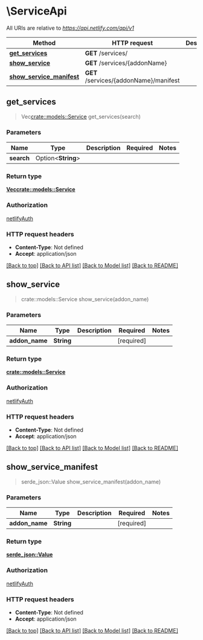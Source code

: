 # \ServiceApi

All URIs are relative to *https://api.netlify.com/api/v1*

Method | HTTP request | Description
------------- | ------------- | -------------
[**get_services**](ServiceApi.md#get_services) | **GET** /services/ | 
[**show_service**](ServiceApi.md#show_service) | **GET** /services/{addonName} | 
[**show_service_manifest**](ServiceApi.md#show_service_manifest) | **GET** /services/{addonName}/manifest | 



## get_services

> Vec<crate::models::Service> get_services(search)


### Parameters


Name | Type | Description  | Required | Notes
------------- | ------------- | ------------- | ------------- | -------------
**search** | Option<**String**> |  |  |

### Return type

[**Vec<crate::models::Service>**](service.md)

### Authorization

[netlifyAuth](../README.md#netlifyAuth)

### HTTP request headers

- **Content-Type**: Not defined
- **Accept**: application/json

[[Back to top]](#) [[Back to API list]](../README.md#documentation-for-api-endpoints) [[Back to Model list]](../README.md#documentation-for-models) [[Back to README]](../README.md)


## show_service

> crate::models::Service show_service(addon_name)


### Parameters


Name | Type | Description  | Required | Notes
------------- | ------------- | ------------- | ------------- | -------------
**addon_name** | **String** |  | [required] |

### Return type

[**crate::models::Service**](service.md)

### Authorization

[netlifyAuth](../README.md#netlifyAuth)

### HTTP request headers

- **Content-Type**: Not defined
- **Accept**: application/json

[[Back to top]](#) [[Back to API list]](../README.md#documentation-for-api-endpoints) [[Back to Model list]](../README.md#documentation-for-models) [[Back to README]](../README.md)


## show_service_manifest

> serde_json::Value show_service_manifest(addon_name)


### Parameters


Name | Type | Description  | Required | Notes
------------- | ------------- | ------------- | ------------- | -------------
**addon_name** | **String** |  | [required] |

### Return type

[**serde_json::Value**](serde_json::Value.md)

### Authorization

[netlifyAuth](../README.md#netlifyAuth)

### HTTP request headers

- **Content-Type**: Not defined
- **Accept**: application/json

[[Back to top]](#) [[Back to API list]](../README.md#documentation-for-api-endpoints) [[Back to Model list]](../README.md#documentation-for-models) [[Back to README]](../README.md)

